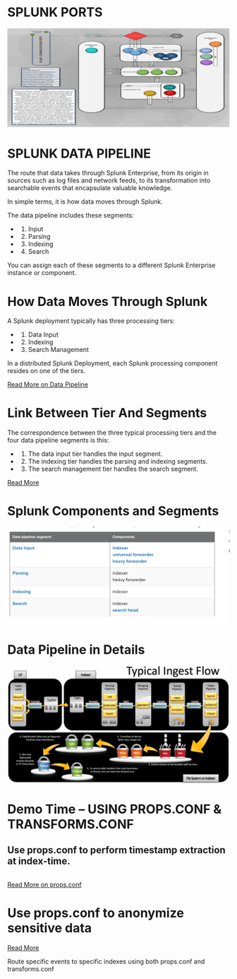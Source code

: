 # SPLUNK PORTS
![](splunk_ports.jpg "")

# SPLUNK DATA PIPELINE
The route that data takes through Splunk Enterprise, from its origin in sources such as log files and network feeds, to its transformation into searchable events that encapsulate valuable knowledge.

In simple terms, it is how data moves through Splunk.

The data pipeline includes these segments:
- 1. Input
- 2. Parsing
- 3. Indexing
- 4. Search

You can assign each of these segments to a different Splunk Enterprise instance or component.

# How Data Moves Through Splunk
A Splunk deployment typically has three processing tiers:
- 1. Data Input
- 2. Indexing
- 3. Search Management

In a distributed Splunk Deployment, each Splunk processing component resides on one of the tiers.

[Read More on Data Pipeline](https://docs.splunk.com/Documentation/Splunk/9.3.1/Deploy/Datapipeline)

# Link Between Tier And Segments
The correspondence between the three typical processing tiers and the four data pipeline segments is this:
- 1. The data input tier handles the input segment.
- 2. The indexing tier handles the parsing and indexing segments.
- 3. The search management tier handles the search segment.
  
[Read More](https://docs.splunk.com/Documentation/Splunk/9.3.1/Deploy/Componentsofadistributedenvironment)

# Splunk Components and Segments
![](splunk_components.png "")

# Data Pipeline in Details
![](how_index_flow.png "")

# Demo Time – USING PROPS.CONF & TRANSFORMS.CONF

## Use props.conf to perform timestamp extraction at index-time.
```bash

```
[Read More on props.conf](https://docs.splunk.com/Documentation/Splunk/latestData/Configuretimestamprecognitionhttps://kinneygroup.com/blog/splunk-magic-8-props-conf/)

# Use props.conf to anonymize sensitive data
[Read More](https://docs.splunk.com/Documentation/Splunk/latest/Data/Anonymizedata#Anonymize_data)

Route specific events to specific indexes using both props.conf and transforms.conf

